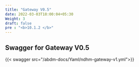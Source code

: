 ```yaml
---
title: "Gateway V0.5"
date: 2022-03-03T18:00:04+05:30
Weight: 3
draft: false
pre : "<b>10.1.2 </b>"
---
```


## Swagger for Gateway V0.5

{{< swagger src="/abdm-docs/Yaml/ndhm-gateway-v1.yml">}}